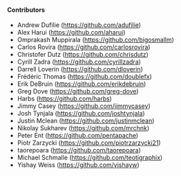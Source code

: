 <!--

    Licensed to the Apache Software Foundation (ASF) under one
    or more contributor license agreements.  See the NOTICE file
    distributed with this work for additional information
    regarding copyright ownership.  The ASF licenses this file
    to you under the Apache License, Version 2.0 (the
    "License"); you may not use this file except in compliance
    with the License.  You may obtain a copy of the License at

      http://www.apache.org/licenses/LICENSE-2.0

    Unless required by applicable law or agreed to in writing,
    software distributed under the License is distributed on an
    "AS IS" BASIS, WITHOUT WARRANTIES OR CONDITIONS OF ANY
    KIND, either express or implied.  See the License for the
    specific language governing permissions and limitations
    under the License.

-->

#### Contributors

 * Andrew Dufilie (https://github.com/adufilie)
 * Alex Harui (https://github.com/aharui)
 * Omprakash Muppirala (https://github.com/bigosmallm)
 * Carlos Rovira (https://github.com/carlosrovira)
 * Christofer Dutz (https://github.com/chrisdutz)
 * Cyrill Zadra (https://github.com/cyrillzadra)
 * Darrell Loverin (https://github.com/dloverin)
 * Frédéric Thomas (https://github.com/doublefx)
 * Erik DeBruin (https://github.com/erikdebruin)
 * Greg Dove (https://github.com/greg-dove)
 * Harbs (https://github.com/harbs)
 * Jimmy Casey (https://github.com/jimmycasey)
 * Josh Tynjala (https://github.com/joshtynjala)
 * Justin Mclean (https://github.com/justinmclean)
 * Nikolay Sukharev (https://github.com/mrchnk)
 * Peter Ent (https://github.com/pentapache)
 * Piotr Zarzycki (https://github.com/piotrzarzycki21)
 * taorepoara (https://github.com/taorepoara)
 * Michael Schmalle (https://github.com/teotigraphix)
 * Yishay Weiss (https://github.com/yishayw)
